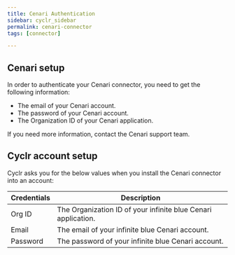 ```yaml
---
title: Cenari Authentication
sidebar: cyclr_sidebar
permalink: cenari-connector
tags: [connector]

---
```


## Cenari setup

In order to authenticate your Cenari connector, you need to get the following information:

- The email of your Cenari account. 
- The password of your Cenari account. 
- The Organization ID of your Cenari application. 

If you need more information, contact the Cenari support team.

## Cyclr account setup

Cyclr asks you for the below values when you install the Cenari connector into an account:
  
| Credentials | Description                                                  |
| ----------- | ------------------------------------------------------------ |
| Org ID      | The Organization ID of your infinite blue Cenari application. |
| Email       | The email of your infinite blue Cenari account.            |
| Password    | The password of your infinite blue Cenari account.           |


